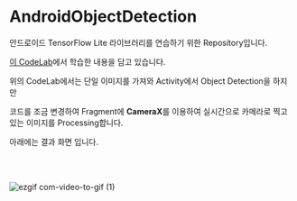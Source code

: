 # AndroidObjectDetection

안드로이드 TensorFlow Lite 라이브러리를 연습하기 위한 Repository입니다.

[이 CodeLab](https://developers.google.com/codelabs/tflite-object-detection-android?hl=ko#0)에서 학습한 내용을 담고 있습니다.

위의 CodeLab에서는 단일 이미지를 가져와 Activity에서 Object Detection을 하지만

코드를 조금 변경하여 Fragment에 **CameraX**를 이용하여 실시간으로 카메라로 찍고있는 이미지를 Processing합니다.

아래에는 결과 화면 입니다.

<br/>

<br/>

![ezgif com-video-to-gif (1)](https://user-images.githubusercontent.com/53536205/230610267-3766a41a-ed95-4839-8d6a-92c82d809684.gif)
